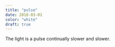 ```yaml
---
title: "pulse"
date: 2018-03-01
color: "white"
draft: true
---
```


The light is a pulse continually slower and slower.